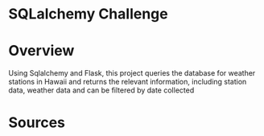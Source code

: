 # SQLalchemy Challenge
# Overview
Using Sqlalchemy and Flask, this project queries the database for weather stations in Hawaii and returns the relevant information, including station data, weather data and can be filtered by date collected

# Sources 

